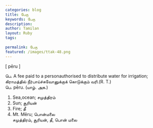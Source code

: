 ```yaml
---
categories: blog
title: பேரு
keywords: பேரு
description: 
author: Tamilan
layout: Ruby
tags: 
 
permalink: பேரு
featured: /images/ttak-48.png
---
```

  
[ pēru ]  
  
பெ. A fee paid to a personauthorised to distribute water for irrigation; கிராமத்தில் நீர்பாய்ச்சுவோனுக்குக் கொடுக்கும் வரி.(R. T.)  
பெ. pēru. (யாழ். அக.)  
1. Sea,ocean; சமுத்திரம்  
2. Sun; சூரியன்  
3. Fire; தீ  
4. Mt. Mēru; பொன்மலை  
சமுத்திரம், சூரியன், தீ, பொன் மலை